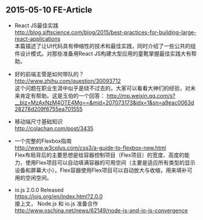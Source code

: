 ## 2015-05-10 FE-Article

* React JS最佳实践  
http://blog.siftscience.com/blog/2015/best-practices-for-building-large-react-applications  
本篇描述了让UI代码具有伸缩性的技术和最佳实践，同时介绍了一些公共的组件设计模式。对那些准备用React JS构建大型应用的童靴掌握最佳实践大有帮助。

* 好的前端主管是如何带队的？   
http://www.zhihu.com/question/30093712   
这个问题在职业生涯中似乎是绕不过去的，大家可以看看大神们的经验，对未来肯定有帮助。这是玉伯的一个回答： http://mp.weixin.qq.com/s?__biz=MzAxNzM4OTE4Mg==&mid=207073173&idx=1&sn=a9eac0063d28278d209f6755ea701555

* 移动端尺寸基础知识   
http://colachan.com/post/3435 

* 一个完整的Flexbox指南  
http://www.w3cplus.com/css3/a-guide-to-flexbox-new.html   
Flex布局背后的主要思想是给容器控制项目（Flex项目）的宽度、高度的能力，使用Flex项目可以自动填满容器的可用空间（主要是适应所有类型的显示设备和屏幕大小）。Flex容器使用Flex项目可以自动放大与收缩，用来填补可用的空闲空间。

* io.js 2.0.0 Released   
https://iojs.org/en/index.html?2.0.0   
接上文， Node.js 和 io.js 准备合作 http://www.oschina.net/news/62149/node-js-and-io-js-convergence
